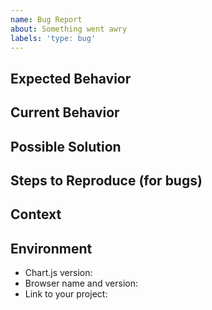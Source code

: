 ```yaml
---
name: Bug Report
about: Something went awry
labels: 'type: bug'
---
```


<!--
  Need help or support? Please don't open an issue!
  Head to https://stackoverflow.com/questions/tagged/chart.js

  Bug reports MUST be submitted with an interactive example:
  https://codepen.io/pen?template=JXVYzq

  Chart.js 1.x is NOT supported anymore, new issues will be disregarded.
-->

## Expected Behavior
<!-- Tell us what should happen -->

## Current Behavior
<!-- Tell us what happens instead of the expected behavior -->

## Possible Solution
<!-- Not obligatory, but suggest a fix/reason for the bug,
     or ideas how to implement the addition or change -->

## Steps to Reproduce (for bugs)
<!--
  Provide a link to a live example. Bug reports MUST be submitted with an
  interactive example (https://codepen.io/pen?template=JXVYzq).

  If filing a bug against `master`, you may reference the latest code via
  https://www.chartjs.org/dist/master/Chart.min.js (changing the filename to
  point at the file you need as appropriate). Do not rely on these files for
  production purposes as they may be removed at any time.
-->

## Context
<!--
  How has this issue affected you? What are you trying to accomplish? Providing
  context helps us come up with a solution that is most useful in the real world
-->

## Environment
<!-- Include as many relevant details about the environment you experienced the bug in -->
* Chart.js version:
* Browser name and version:
* Link to your project:

